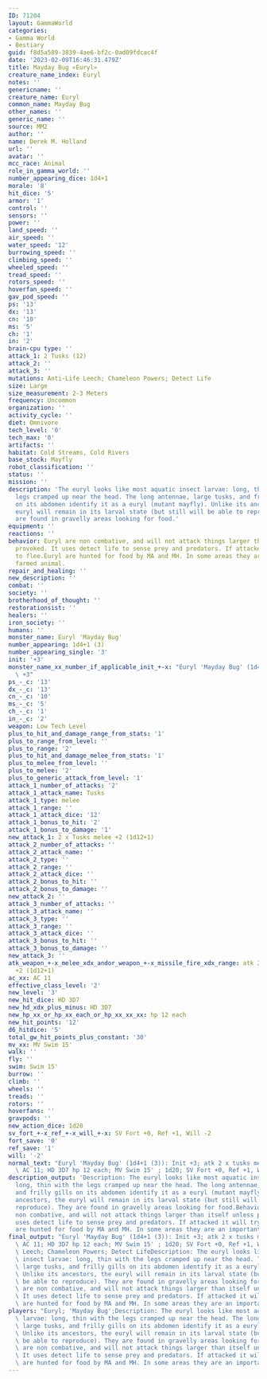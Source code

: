 ```yaml
---
ID: 71204
layout: GammaWorld
categories:
- Gamma World
- Bestiary
guid: f8d5a589-3839-4ae6-bf2c-0ad09fdcac4f
date: '2023-02-09T16:46:31.479Z'
title: Mayday Bug «Euryl»
creature_name_index: Euryl
notes: ''
genericname: ''
creature_name: Euryl
common_name: Mayday Bug
other_names: ''
generic_name: ''
source: MM2
author: ''
name: Derek M. Holland
url: ''
avatar: ''
mcc_race: Animal
role_in_gamma_world: ''
number_appearing_dice: 1d4+1
morale: '8'
hit_dice: '5'
armor: '1'
control: ''
sensors: ''
power: ''
land_speed: ''
air_speed: ''
water_speed: '12'
burrowing_speed: ''
climbing_speed: ''
wheeled_speed: ''
tread_speed: ''
rotors_speed: ''
hoverfan_speed: ''
gav_pod_speed: ''
ps: '13'
dx: '13'
cn: '10'
ms: '5'
ch: '1'
in: '2'
brain-cpu type: ''
attack_1: 2 Tusks (12)
attack_2: ''
attack_3: ''
mutations: Anti-Life Leech; Chameleon Powers; Detect Life
size: Large
size_measurement: 2-3 Meters
frequency: Uncommon
organization: ''
activity_cycle: ''
diet: Omnivore
tech_level: '0'
tech_max: '0'
artifacts: ''
habitat: Cold Streams, Cold Rivers
base_stock: Mayfly
robot_classification: ''
status: ''
mission: ''
description: 'The euryl looks like most aquatic insect larvae: long, thin with the
  legs cramped up near the head. The long antennae, large tusks, and frilly gills
  on its abdomen identify it as a euryl (mutant mayfly). Unlike its ancestors, the
  euryl will remain in its larval state (but still will be able to reproduce). They
  are found in gravelly areas looking for food.'
equipment: ''
reactions: ''
behavior: Euryl are non combative, and will not attack things larger than itself unless
  provoked. It uses detect life to sense prey and predators. If attacked it will try
  to flee.Euryl are hunted for food by MA and MH. In some areas they are an important
  farmed animal.
repair_and_healing: ''
new_description: ''
combat: ''
society: ''
brotherhood_of_thought: ''
restorationsist: ''
healers: ''
iron_society: ''
humans: ''
monster_name: Euryl 'Mayday Bug'
number_appearing: 1d4+1 (3)
number_appearing_single: '3'
init: '+3'
monster_name_xx_number_if_applicable_init_+-x: "Euryl 'Mayday Bug' (1d4+1 (3)): Init\
  \ +3"
ps_-_c: '13'
dx_-_c: '13'
cn_-_c: '10'
ms_-_c: '5'
ch_-_c: '1'
in_-_c: '2'
weapon: Low Tech Level
plus_to_hit_and_damage_range_from_stats: '1'
plus_to_range_from_level: ''
plus_to_range: '2'
plus_to_hit_and_damage_melee_from_stats: '1'
plus_to_melee_from_level: ''
plus_to_melee: '2'
plus_to_generic_attack_from_level: '1'
attack_1_number_of_attacks: '2'
attack_1_attack_name: Tusks
attack_1_type: melee
attack_1_range: ''
attack_1_attack_dice: '12'
attack_1_bonus_to_hit: '2'
attack_1_bonus_to_damage: '1'
new_attack_1: 2 x Tusks melee +2 (1d12+1)
attack_2_number_of_attacks: ''
attack_2_attack_name: ''
attack_2_type: ''
attack_2_range: ''
attack_2_attack_dice: ''
attack_2_bonus_to_hit: ''
attack_2_bonus_to_damage: ''
new_attack_2: ''
attack_3_number_of_attacks: ''
attack_3_attack_name: ''
attack_3_type: ''
attack_3_range: ''
attack_3_attack_dice: ''
attack_3_bonus_to_hit: ''
attack_3_bonus_to_damage: ''
new_attack_3: ''
atk_weapon_+-x_melee_xdx_andor_weapon_+-x_missile_fire_xdx_range: atk 2 x tusks melee
  +2 (1d12+1)
ac_xx: AC 11
effective_class_level: '2'
new_level: '3'
new_hit_dice: HD 3D7
new_hd_xdx_plus_minus: HD 3D7
new_hp_xx_or_hp_xx_each_or_hp_xx_xx_xx: hp 12 each
new_hit_points: '12'
d6_hitdice: '5'
total_gw_hit_points_plus_constant: '30'
mv_xx: MV Swim 15'
walk: ''
fly: ''
swim: Swim 15'
burrow: ''
climb: ''
wheels: ''
treads: ''
rotors: ''
hoverfans: ''
gravpods: ''
new_action_dice: 1d20
sv_fort_+-x_ref_+-x_will_+-x: SV Fort +0, Ref +1, Will -2
fort_save: '0'
ref_save: '1'
will: '-2'
normal_text: "Euryl 'Mayday Bug' (1d4+1 (3)): Init +3; atk 2 x tusks melee +2 (1d12+1);\
  \ AC 11; HD 3D7 hp 12 each; MV Swim 15' ; 1d20; SV Fort +0, Ref +1, Will -2"
description_output: 'Description: The euryl looks like most aquatic insect larvae:
  long, thin with the legs cramped up near the head. The long antennae, large tusks,
  and frilly gills on its abdomen identify it as a euryl (mutant mayfly). Unlike its
  ancestors, the euryl will remain in its larval state (but still will be able to
  reproduce). They are found in gravelly areas looking for food.Behavior:Euryl are
  non combative, and will not attack things larger than itself unless provoked. It
  uses detect life to sense prey and predators. If attacked it will try to flee.Euryl
  are hunted for food by MA and MH. In some areas they are an important farmed animal.'
final_output: "Euryl 'Mayday Bug' (1d4+1 (3)): Init +3; atk 2 x tusks melee +2 (1d12+1);\
  \ AC 11; HD 3D7 hp 12 each; MV Swim 15' ; 1d20; SV Fort +0, Ref +1, Will -2Anti-Life\
  \ Leech; Chameleon Powers; Detect LifeDescription: The euryl looks like most aquatic\
  \ insect larvae: long, thin with the legs cramped up near the head. The long antennae,\
  \ large tusks, and frilly gills on its abdomen identify it as a euryl (mutant mayfly).\
  \ Unlike its ancestors, the euryl will remain in its larval state (but still will\
  \ be able to reproduce). They are found in gravelly areas looking for food.Behavior:Euryl\
  \ are non combative, and will not attack things larger than itself unless provoked.\
  \ It uses detect life to sense prey and predators. If attacked it will try to flee.Euryl\
  \ are hunted for food by MA and MH. In some areas they are an important farmed animal."
players: "Euryl; 'Mayday Bug';Description: The euryl looks like most aquatic insect\
  \ larvae: long, thin with the legs cramped up near the head. The long antennae,\
  \ large tusks, and frilly gills on its abdomen identify it as a euryl (mutant mayfly).\
  \ Unlike its ancestors, the euryl will remain in its larval state (but still will\
  \ be able to reproduce). They are found in gravelly areas looking for food.Behavior:Euryl\
  \ are non combative, and will not attack things larger than itself unless provoked.\
  \ It uses detect life to sense prey and predators. If attacked it will try to flee.Euryl\
  \ are hunted for food by MA and MH. In some areas they are an important farmed animal.|"
---
```

</br>